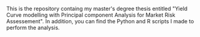 This is the repository containg my master's degree thesis entitled 
"Yield Curve modelling with Principal component Analysis for Market Risk Assessement". In addition, you can find the Python and R scripts I made to perform the analysis.

